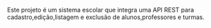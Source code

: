 Este projeto é um sistema escolar que integra uma API REST para cadastro,edição,listagem e exclusão de alunos,professores e turmas.

